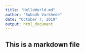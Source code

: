 ```yaml
---
title: "HelloWorld.md"
author: "Subodh Varkhede"
date: "October 7, 2019"
output: html_document
---
```


## This is a markdown file
